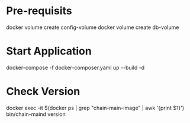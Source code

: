 # Pre-requisits
  docker volume create config-volume
  docker volume create db-volume

# Start Application 
docker-compose -f docker-composer.yaml up --build -d

# Check Version 
docker exec -it $(docker ps | grep "chain-main-image" | awk '{print $1}') bin/chain-maind version
